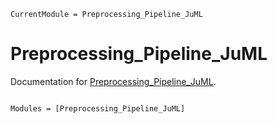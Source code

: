 ```@meta
CurrentModule = Preprocessing_Pipeline_JuML
```

# Preprocessing_Pipeline_JuML

Documentation for [Preprocessing_Pipeline_JuML](https://github.com/michellekappl/Preprocessing_Pipeline_JuML.jl).

```@index
```

```@autodocs
Modules = [Preprocessing_Pipeline_JuML]
```
